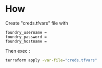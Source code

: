 # How

Create "creds.tfvars" file with 
```env
foundry_username = 
foundry_password = 
foundry_hostname = 
```

Then exec :

```sh
terraform apply -var-file="creds.tfvars"
```